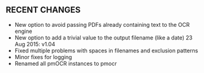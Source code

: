 RECENT CHANGES
--------------

- New option to avoid passing PDFs already containing text to the OCR engine
- New option to add a trivial value to the output filename (like a date)
23 Aug 2015: v1.04
- Fixed multiple problems with spaces in filenames and exclusion patterns
- Minor fixes for logging
- Renamed all pmOCR instances to pmocr
